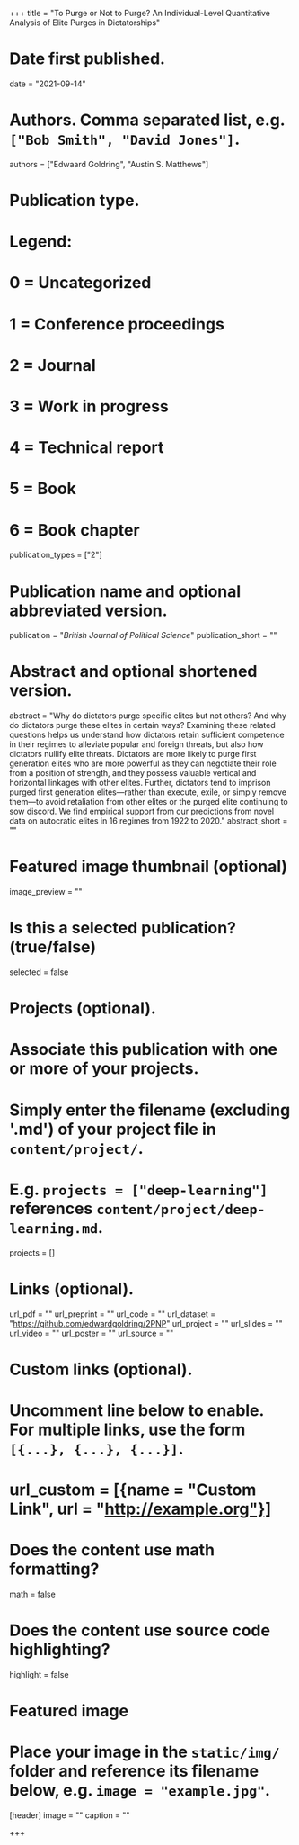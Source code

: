 +++
title = "To Purge or Not to Purge? An Individual-Level Quantitative Analysis of Elite Purges in Dictatorships"

# Date first published.
date = "2021-09-14"

# Authors. Comma separated list, e.g. `["Bob Smith", "David Jones"]`.
authors = ["Edwaard Goldring", "Austin S. Matthews"]

# Publication type.
# Legend:
# 0 = Uncategorized
# 1 = Conference proceedings
# 2 = Journal
# 3 = Work in progress
# 4 = Technical report
# 5 = Book
# 6 = Book chapter
publication_types = ["2"]

# Publication name and optional abbreviated version.
publication = "*British Journal of Political Science*"
publication_short = ""

# Abstract and optional shortened version.
abstract = "Why do dictators purge specific elites but not others? And why do dictators purge these elites in certain ways? Examining these related questions helps us understand how dictators retain sufficient competence in their regimes to alleviate popular and foreign threats, but also how dictators nullify elite threats. Dictators are more likely to purge first generation elites who are more powerful as they can negotiate their role from a position of strength, and they possess valuable vertical and horizontal linkages with other elites. Further, dictators tend to imprison purged first generation elites—rather than execute, exile, or simply remove them—to avoid retaliation from other elites or the purged elite continuing to sow discord. We find empirical support from our predictions from novel data on autocratic elites in 16 regimes from 1922 to 2020."
abstract_short = ""

# Featured image thumbnail (optional)
image_preview = ""

# Is this a selected publication? (true/false)
selected = false

# Projects (optional).
#   Associate this publication with one or more of your projects.
#   Simply enter the filename (excluding '.md') of your project file in `content/project/`.
#   E.g. `projects = ["deep-learning"]` references `content/project/deep-learning.md`.
projects = []

# Links (optional).
url_pdf = ""
url_preprint = ""
url_code = ""
url_dataset = "https://github.com/edwardgoldring/2PNP"
url_project = ""
url_slides = ""
url_video = ""
url_poster = ""
url_source = ""

# Custom links (optional).
#   Uncomment line below to enable. For multiple links, use the form `[{...}, {...}, {...}]`.
# url_custom = [{name = "Custom Link", url = "http://example.org"}]

# Does the content use math formatting?
math = false

# Does the content use source code highlighting?
highlight = false

# Featured image
# Place your image in the `static/img/` folder and reference its filename below, e.g. `image = "example.jpg"`.
[header]
image = ""
caption = ""

+++
